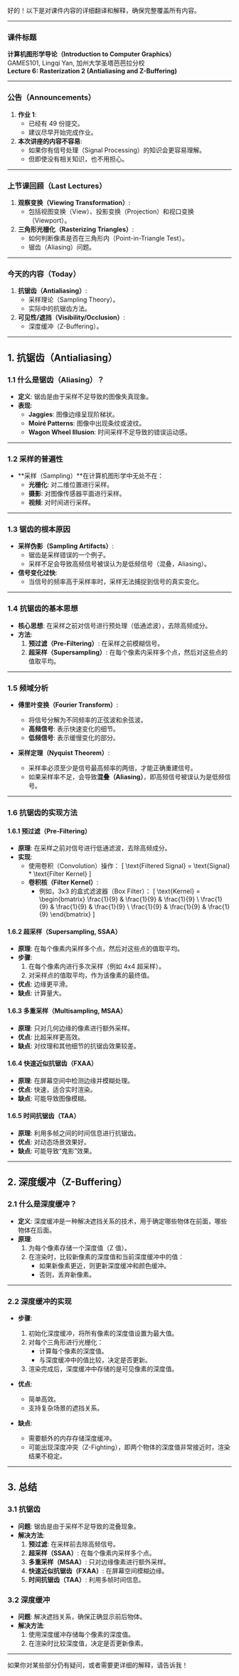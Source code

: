 好的！以下是对课件内容的详细翻译和解释，确保完整覆盖所有内容。

---

### **课件标题**
**计算机图形学导论（Introduction to Computer Graphics）**  
GAMES101, Lingqi Yan, 加州大学圣塔芭芭拉分校  
**Lecture 6: Rasterization 2 (Antialiasing and Z-Buffering)**

---

### **公告（Announcements）**
1. **作业 1**:
   - 已经有 49 份提交。
   - 建议尽早开始完成作业。
2. **本次讲座的内容不容易**:
   - 如果你有信号处理（Signal Processing）的知识会更容易理解。
   - 但即使没有相关知识，也不用担心。

---

### **上节课回顾（Last Lectures）**
1. **观察变换（Viewing Transformation）**:
   - 包括视图变换（View）、投影变换（Projection）和视口变换（Viewport）。
2. **三角形光栅化（Rasterizing Triangles）**:
   - 如何判断像素是否在三角形内（Point-in-Triangle Test）。
   - 锯齿（Aliasing）问题。

---

### **今天的内容（Today）**
1. **抗锯齿（Antialiasing）**:
   - 采样理论（Sampling Theory）。
   - 实际中的抗锯齿方法。
2. **可见性/遮挡（Visibility/Occlusion）**:
   - 深度缓冲（Z-Buffering）。

---

## **1. 抗锯齿（Antialiasing）**

### **1.1 什么是锯齿（Aliasing）？**
- **定义**: 锯齿是由于采样不足导致的图像失真现象。
- **表现**:
  - **Jaggies**: 图像边缘呈现阶梯状。
  - **Moiré Patterns**: 图像中出现条纹或波纹。
  - **Wagon Wheel Illusion**: 时间采样不足导致的错误运动感。

---

### **1.2 采样的普遍性**
- **采样（Sampling）**在计算机图形学中无处不在：
  - **光栅化**: 对二维位置进行采样。
  - **摄影**: 对图像传感器平面进行采样。
  - **视频**: 对时间进行采样。

---

### **1.3 锯齿的根本原因**
- **采样伪影（Sampling Artifacts）**:
  - 锯齿是采样错误的一个例子。
  - 采样不足会导致高频信号被误认为是低频信号（混叠，Aliasing）。
- **信号变化过快**:
  - 当信号的频率高于采样率时，采样无法捕捉到信号的真实变化。

---

### **1.4 抗锯齿的基本思想**
- **核心思想**: 在采样之前对信号进行预处理（低通滤波），去除高频成分。
- **方法**:
  1. **预过滤（Pre-Filtering）**: 在采样之前模糊信号。
  2. **超采样（Supersampling）**: 在每个像素内采样多个点，然后对这些点的值取平均。

---

### **1.5 频域分析**
- **傅里叶变换（Fourier Transform）**:
  - 将信号分解为不同频率的正弦波和余弦波。
  - **高频信号**: 表示快速变化的细节。
  - **低频信号**: 表示缓慢变化的部分。

- **采样定理（Nyquist Theorem）**:
  - 采样率必须至少是信号最高频率的两倍，才能正确重建信号。
  - 如果采样率不足，会导致**混叠（Aliasing）**，即高频信号被误认为是低频信号。

---

### **1.6 抗锯齿的实现方法**

#### **1.6.1 预过滤（Pre-Filtering）**
- **原理**: 在采样之前对信号进行低通滤波，去除高频成分。
- **实现**:
  - 使用卷积（Convolution）操作：
    \[
    \text{Filtered Signal} = \text{Signal} * \text{Filter Kernel}
    \]
  - **卷积核（Filter Kernel）**:
    - 例如，3x3 的盒式滤波器（Box Filter）：
      \[
      \text{Kernel} =
      \begin{bmatrix}
      \frac{1}{9} & \frac{1}{9} & \frac{1}{9} \\
      \frac{1}{9} & \frac{1}{9} & \frac{1}{9} \\
      \frac{1}{9} & \frac{1}{9} & \frac{1}{9}
      \end{bmatrix}
      \]

#### **1.6.2 超采样（Supersampling, SSAA）**
- **原理**: 在每个像素内采样多个点，然后对这些点的值取平均。
- **步骤**:
  1. 在每个像素内进行多次采样（例如 4x4 超采样）。
  2. 对采样点的值取平均，作为该像素的最终值。
- **优点**: 边缘更平滑。
- **缺点**: 计算量大。

#### **1.6.3 多重采样（Multisampling, MSAA）**
- **原理**: 只对几何边缘的像素进行额外采样。
- **优点**: 比超采样更高效。
- **缺点**: 对纹理和其他细节的抗锯齿效果较差。

#### **1.6.4 快速近似抗锯齿（FXAA）**
- **原理**: 在屏幕空间中检测边缘并模糊处理。
- **优点**: 快速，适合实时渲染。
- **缺点**: 可能导致图像模糊。

#### **1.6.5 时间抗锯齿（TAA）**
- **原理**: 利用多帧之间的时间信息进行抗锯齿。
- **优点**: 对动态场景效果好。
- **缺点**: 可能导致“鬼影”效果。

---

## **2. 深度缓冲（Z-Buffering）**

### **2.1 什么是深度缓冲？**
- **定义**: 深度缓冲是一种解决遮挡关系的技术，用于确定哪些物体在前面，哪些物体在后面。
- **原理**:
  1. 为每个像素存储一个深度值（Z 值）。
  2. 在渲染时，比较新像素的深度值和当前深度缓冲中的值：
     - 如果新像素更近，则更新深度缓冲和颜色缓冲。
     - 否则，丢弃新像素。

---

### **2.2 深度缓冲的实现**
- **步骤**:
  1. 初始化深度缓冲，将所有像素的深度值设置为最大值。
  2. 对每个三角形进行光栅化：
     - 计算每个像素的深度值。
     - 与深度缓冲中的值比较，决定是否更新。
  3. 渲染完成后，深度缓冲中存储的是可见像素的深度值。

- **优点**:
  - 简单高效。
  - 支持复杂场景的遮挡关系。
- **缺点**:
  - 需要额外的内存存储深度缓冲。
  - 可能出现深度冲突（Z-Fighting），即两个物体的深度值非常接近时，渲染结果不稳定。

---

## **3. 总结**

### **3.1 抗锯齿**
- **问题**: 锯齿是由于采样不足导致的混叠现象。
- **解决方法**:
  1. **预过滤**: 在采样前去除高频信号。
  2. **超采样（SSAA）**: 在每个像素内采样多个点。
  3. **多重采样（MSAA）**: 只对边缘像素进行额外采样。
  4. **快速近似抗锯齿（FXAA）**: 在屏幕空间模糊边缘。
  5. **时间抗锯齿（TAA）**: 利用多帧时间信息。

### **3.2 深度缓冲**
- **问题**: 解决遮挡关系，确保正确显示前后物体。
- **解决方法**:
  1. 使用深度缓冲存储每个像素的深度值。
  2. 在渲染时比较深度值，决定是否更新像素。

---

如果你对某些部分仍有疑问，或者需要更详细的解释，请告诉我！
